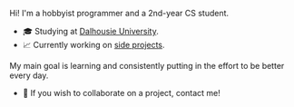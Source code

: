 Hi! I'm a hobbyist programmer and a 2nd-year CS student.  
* 🎓 Studying at [Dalhousie University](https://www.dal.ca/).
* 📈 Currently working on [side projects](https://github.com/reddwiz?tab=repositories).   
  
My main goal is learning and consistently putting in the effort to be better every day.  
* 🎇 If you wish to collaborate on a project, contact me!  
